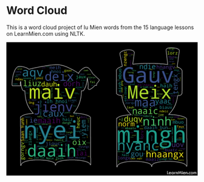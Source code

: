 # Word Cloud

This is a word cloud project of Iu Mien words from the 15 language lessons on LearnMien.com using NLTK.

![Word Cloud](https://github.com/lowsaelee/word_cloud/blob/1588e9b4e0e127ff3c498c9898e3c3749f069515/allLessonsHighRes.png)
